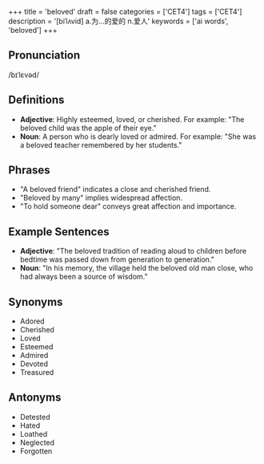 +++
title = 'beloved'
draft = false
categories = ['CET4']
tags = ['CET4']
description = '[biˈlʌvid] a.为…的爱的 n.爱人'
keywords = ['ai words', 'beloved']
+++

## Pronunciation
/bɪˈlɛvəd/

## Definitions
- **Adjective**: Highly esteemed, loved, or cherished. For example: "The beloved child was the apple of their eye."
- **Noun**: A person who is dearly loved or admired. For example: "She was a beloved teacher remembered by her students."

## Phrases
- "A beloved friend" indicates a close and cherished friend.
- "Beloved by many" implies widespread affection.
- "To hold someone dear" conveys great affection and importance.

## Example Sentences
- **Adjective**: "The beloved tradition of reading aloud to children before bedtime was passed down from generation to generation."
- **Noun**: "In his memory, the village held the beloved old man close, who had always been a source of wisdom."

## Synonyms
- Adored
- Cherished
- Loved
- Esteemed
- Admired
- Devoted
- Treasured

## Antonyms
- Detested
- Hated
- Loathed
- Neglected
- Forgotten
